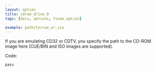 ```yaml
---
layout: option
title: cdrom_drive_0
tags: [docs, options, fsuae_option]

example: path/to/cue_or_iso
---
```


If you are emulating CD32 or CDTV, you specify the path to the CD-ROM image
here (CUE/BIN and ISO images are supported).

Code:

    pass
